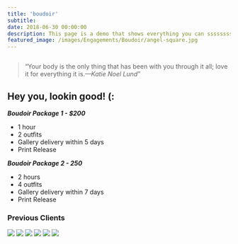 ```yaml
---
title: 'boudoir'
subtitle: 
date: 2018-06-30 00:00:00
description: This page is a demo that shows everything you can sssssssssssssaas portfolio and blog posts.
featured_image: /images/Engagements/Boudoir/angel-square.jpg
---
```


![]()

> “Your body is the only thing that has been with you through it all; love it for everything it is.*—Katie Noel Lund*”

## Hey you, lookin good! (:



***Boudoir Package 1 - $200***

* 1 hour
* 2 outfits
* Gallery delivery within 5 days
* Print Release

***Boudoir Package 2 - 250***
* 2 hours
* 4 outfits
* Gallery delivery within 7 days
* Print Release




### Previous Clients

<div class="gallery" data-columns="3">
	<img src="/images/Engagements/Boudoir/angel-fullbody-vertical.jpg">
	<img src="/images/Engagements/Boudoir/hope-sitting-vertical.jpg">
	<img src="/images/Engagements/Boudoir/angel-hairplay-vertical.jpg">
	<img src="/images/Engagements/Boudoir/angel-laying-vertical.jpg">
	<img src="/images/Engagements/Boudoir/hope-hand-vertical.jpg">
	<img src="/images/Engagements/Boudoir/hope-straddle-vertical.jpg">
</div>

